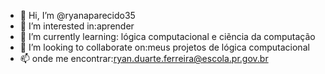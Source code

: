 - 👋 Hi, I’m @ryanaparecido35
- 👀 I’m interested in:aprender
- 🌱 I’m currently learning: lógica computacional e ciẽncia da computação
- 💞️ I’m looking to collaborate on:meus projetos de lógica computacional
- 📫 onde me encontrar:ryan.duarte.ferreira@escola.pr.gov.br

<!---
ryanaparecido35/ryanaparecido35 is a ✨ special ✨ repository because its `README.md` (this file) appears on your GitHub profile.
You can click the Preview link to take a look at your changes.
--->

